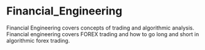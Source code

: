 # Financial_Engineering

Financial Engineering covers concepts of trading and algorithmic analysis. Financial engineering covers FOREX trading and how to go long and short in algorithmic forex trading. 

